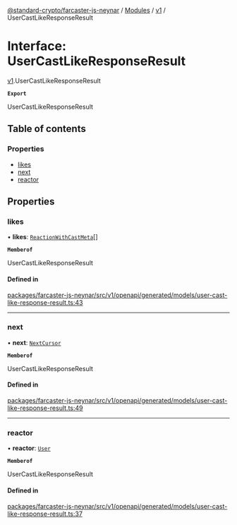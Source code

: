 [@standard-crypto/farcaster-js-neynar](../README.md) / [Modules](../modules.md) / [v1](../modules/v1.md) / UserCastLikeResponseResult

# Interface: UserCastLikeResponseResult

[v1](../modules/v1.md).UserCastLikeResponseResult

**`Export`**

UserCastLikeResponseResult

## Table of contents

### Properties

- [likes](v1.UserCastLikeResponseResult.md#likes)
- [next](v1.UserCastLikeResponseResult.md#next)
- [reactor](v1.UserCastLikeResponseResult.md#reactor)

## Properties

### likes

• **likes**: [`ReactionWithCastMeta`](v1.ReactionWithCastMeta.md)[]

**`Memberof`**

UserCastLikeResponseResult

#### Defined in

[packages/farcaster-js-neynar/src/v1/openapi/generated/models/user-cast-like-response-result.ts:43](https://github.com/standard-crypto/farcaster-js/blob/main/packages/farcaster-js-neynar/src/v1/openapi/generated/models/user-cast-like-response-result.ts#L43)

___

### next

• **next**: [`NextCursor`](v1.NextCursor.md)

**`Memberof`**

UserCastLikeResponseResult

#### Defined in

[packages/farcaster-js-neynar/src/v1/openapi/generated/models/user-cast-like-response-result.ts:49](https://github.com/standard-crypto/farcaster-js/blob/main/packages/farcaster-js-neynar/src/v1/openapi/generated/models/user-cast-like-response-result.ts#L49)

___

### reactor

• **reactor**: [`User`](v1.User.md)

**`Memberof`**

UserCastLikeResponseResult

#### Defined in

[packages/farcaster-js-neynar/src/v1/openapi/generated/models/user-cast-like-response-result.ts:37](https://github.com/standard-crypto/farcaster-js/blob/main/packages/farcaster-js-neynar/src/v1/openapi/generated/models/user-cast-like-response-result.ts#L37)
